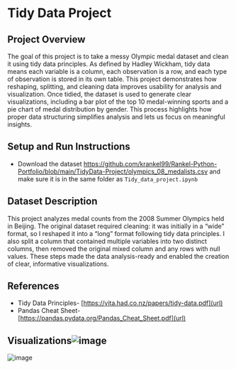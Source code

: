 # Tidy Data Project
## Project Overview
The goal of this project is to take a messy Olympic medal dataset and clean it using tidy data principles. As defined by Hadley Wickham, tidy data means each variable is a column, each observation is a row, and each type of observation is stored in its own table. This project demonstrates how reshaping, splitting, and cleaning data improves usability for analysis and visualization. Once tidied, the dataset is used to generate clear visualizations, including a bar plot of the top 10 medal-winning sports and a pie chart of medal distribution by gender. This process highlights how proper data structuring simplifies analysis and lets us focus on meaningful insights.

## Setup and Run Instructions
- Download the dataset https://github.com/krankel99/Rankel-Python-Portfolio/blob/main/TidyData-Project/olympics_08_medalists.csv and make sure it is in the same folder as `Tidy_data_project.ipynb`

## Dataset Description
This project analyzes medal counts from the 2008 Summer Olympics held in Beijing. The original dataset required cleaning: it was initially in a “wide” format, so I reshaped it into a “long” format following tidy data principles. I also split a column that contained multiple variables into two distinct columns, then removed the original mixed column and any rows with null values. These steps made the data analysis-ready and enabled the creation of clear, informative visualizations.

## References
- Tidy Data Principles- [https://vita.had.co.nz/papers/tidy-data.pdf](url)
- Pandas Cheat Sheet-[https://pandas.pydata.org/Pandas_Cheat_Sheet.pdf](url)

## Visualizations![image](https://github.com/user-attachments/assets/f8665ea3-ac5d-42aa-9bd0-853c6e32c892)
![image](https://github.com/user-attachments/assets/9f477a41-9fb4-44e8-be0d-ad541c1b381d)


